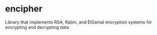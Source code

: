 # encipher
Library that implements RSA, Rabin, and ElGamal encryption systems for encrypting and decrypting data
